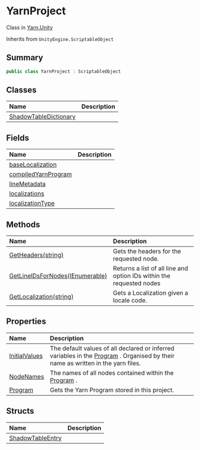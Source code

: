 # YarnProject

Class in [Yarn.Unity](/docs/api/csharp/yarn.unity.md)

Inherits from `UnityEngine.ScriptableObject`

## Summary



```csharp
public class YarnProject : ScriptableObject
```

## Classes

|Name|Description|
|:---|:---|
|[ShadowTableDictionary](/docs/api/csharp/yarn.unity.yarnproject.shadowtabledictionary.md)||

## Fields

|Name|Description|
|:---|:---|
|[baseLocalization](/docs/api/csharp/yarn.unity.yarnproject.baselocalization.md)||
|[compiledYarnProgram](/docs/api/csharp/yarn.unity.yarnproject.compiledyarnprogram.md)||
|[lineMetadata](/docs/api/csharp/yarn.unity.yarnproject.linemetadata.md)||
|[localizations](/docs/api/csharp/yarn.unity.yarnproject.localizations.md)||
|[localizationType](/docs/api/csharp/yarn.unity.yarnproject.localizationtype.md)||

## Methods

|Name|Description|
|:---|:---|
|[GetHeaders(string)](/docs/api/csharp/yarn.unity.yarnproject.getheaders.md)|Gets the headers for the requested node.|
|[GetLineIDsForNodes(IEnumerable<string>)](/docs/api/csharp/yarn.unity.yarnproject.getlineidsfornodes.md)|Returns a list of all line and option IDs within the requested nodes|
|[GetLocalization(string)](/docs/api/csharp/yarn.unity.yarnproject.getlocalization.md)|Gets a Localization given a locale code.|

## Properties

|Name|Description|
|:---|:---|
|[InitialValues](/docs/api/csharp/yarn.unity.yarnproject.initialvalues.md)|The default values of all declared or inferred variables in the  <a href="yarn.unity.yarnproject.program.md">Program</a> . Organised by their name as written in the yarn files.|
|[NodeNames](/docs/api/csharp/yarn.unity.yarnproject.nodenames.md)|The names of all nodes contained within the  <a href="yarn.unity.yarnproject.program.md">Program</a> .|
|[Program](/docs/api/csharp/yarn.unity.yarnproject.program.md)|Gets the Yarn Program stored in this project.|

## Structs

|Name|Description|
|:---|:---|
|[ShadowTableEntry](/docs/api/csharp/yarn.unity.yarnproject.shadowtableentry.md)||

